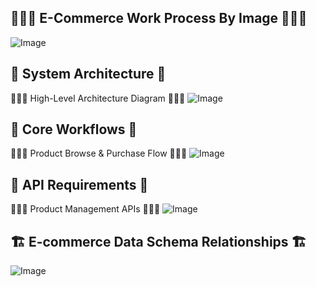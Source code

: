 

 ## 🌟🌟🌟 E-Commerce Work Process By Image 🌟🌟🌟

  ![Image](https://github.com/user-attachments/assets/41f6427d-67d3-4e4b-83ad-07fd553d3036)

## 📌 System Architecture 📌
🌟🌟🌟 High-Level Architecture Diagram 🌟🌟🌟
![Image](https://github.com/user-attachments/assets/61a17dfd-d6e5-4888-aa97-afec31408768)


## 📌 Core Workflows 📌
🌟🌟🌟 Product Browse & Purchase Flow 🌟🌟🌟
![Image](https://github.com/user-attachments/assets/85116b3f-9faf-437d-aa06-f0a59d2852e7)


## 📌  API Requirements 📌
🌟🌟🌟 Product Management APIs 🌟🌟🌟
![Image](https://github.com/user-attachments/assets/370c90a6-b9f3-4250-bf66-cea9adc2ac2b)


## 🏗️ E-commerce Data Schema Relationships 🏗️
![Image](https://github.com/user-attachments/assets/b1644e3d-97e2-41e6-aaaa-d8365aa7892c)
